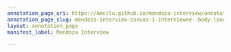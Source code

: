 ```yaml
---
annotation_page_uri: https://Amcclu.github.io/mendoza-interview/annotations/mendoza-interview-canvas-1-interviewee--body-language--eye-contact---relating-firsthand-experience.json
annotation_page_slug: mendoza-interview-canvas-1-interviewee--body-language--eye-contact---relating-firsthand-experience
layout: annotation_page
manifest_label: Mendoza Interview

---
```

